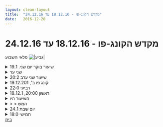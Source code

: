 ```yaml
---
layout: clean-layout
title:  "מקדש הקונג-פו - 18.12.16 עד 24.12.16"
date:   2016-12-20
---
```

# מקדש הקונג-פו - 18.12.16 עד 24.12.16 
פלאי השבוע <img src="http://www.timg.co.il/tapuzForum/images/Emo106.gif" alt="|גביע|">

<details>
                    <summary>שיעור בוקר יום שני. 19.1</summary>
                    קבעתי מראש שיעור אישי, שאעביר לעצמי.<br> להתחיל בקפה + בבית קפה לנדבר בככר דיזנגוף ולצאת<br> ב 700 לשיעור שהמתכונת שלו עד 10 דקות הליכה\ריצה<br> ותוך כדי מציאת מקום לאימון, ועד 15 דקות אמון במקום.<br> וחוזר חלילה. סיום השיעור יהיה בין 8.20 ל 8.30 ויכול<br> להתבצע רק בזמן אימון (ולא בדרך למקום האימון הבא)<br> הדגשים: חיזוק והגמשת הגוף<br> &nbsp;&nbsp;&nbsp;&nbsp;&nbsp;&nbsp;&nbsp;&nbsp;&nbsp;&nbsp;&nbsp;&nbsp; הנאה<br> &nbsp;&nbsp;&nbsp;&nbsp;&nbsp;&nbsp;&nbsp;&nbsp;&nbsp;&nbsp;&nbsp;&nbsp; בעיטות ואגרופים.<br> בן הוסיף לי להחליט מראש על מדיטציה, וקבעתי התבוננות<br> בנשימה והתחממות כשאני נוכח שהתהליך של הנשימה <br> כולל שריפת חמצן...<br> לנדבר היה סגור, אז שתיתי קפה + בקופיקס ממול. ב 0700<br> יצאתי לדרך ועמדתי בכף בהנחיות. היה שיעור נפלא ומקסים<br> שהסתיים בחוף הים ב 08.25 לא הסתכלתי בשעון, מלבד פעם במחזור שלם<br> וראיתי שבאופן קבוע קצרתי מעט את הזמן שניתן לי.<br>
                  </details><details>
                    <summary>שני ער</summary>
                    עקבות:<br> - להיות קונגפואיסט עכשיו. להתחבר לדבר הזה. להוויה הזו. להעמיק ולהבין את הצורת קיום הזו, להתבסס בתוכה ולקדם אותה בדרכים שונות. <br> - מכונת חוויה ומודעות<br> - The spirit of man <br> - נעימות במגדל הצפיה הנסתר<br> - רון פיטרס (רגוע ושליו בתוך עבודת הידיים שלי)<br> - שתי המטריות<br> - לא אישי, איכותי, מיטיב<br> - תהליכים חיוביים שקורים עכשיו בחיי<br> - להפתיע ולא להיות מופתע<br> - תאי הגוף שלי משתדרגים לרמה חדשה של הרמוניה (מוסיקה ואור)<br> - אור לבן שבוקע מהלב וזוהר אל כל הגוף ומעבר לו<br> - העולם ידידותי יותר<br> <br> שיעור נפלא! תודה!
                  </details><details>
                    <summary>שיעור שני ערב 20:2</summary>
                    עבודה עם שלושת הפוינטרים. <br> חקירה של המרחב שלי <br> שום דבר אינו אישי
                  </details><details>
                    <summary>קונג פו ב', 19.12.201</summary>
                    17:55-21:40<br> <br> <b>ליווי פעולות היומיום מבלי לשנותן</b><br> לא על חשבון השתתפות בהן, בתשומת לב שיעורית, בתשומת לב עוטפת, מגנה ומחברת<br> <br> <b>אחד עם המרחב + חימום נעים</b><br> <br> <b>שילוב מועיל של בתי ספר</b><br> מתי עדיף לוותר על זה ולהתמסר לדבר טוב אחד<br> התכוונות, הכוונות ואנרגיה שהופכים את זה לסופר מועיל<br> <br> <b>באיזור תחום</b><br> לא מתבלבל לראות בו משהו ג&#39;נרי, זה ספציפית המקום הזה עכשיו.<br> בוחר שלושה פרמטרים עיקריים ומחזיק בהם (הגבולות, היריב, פינת קיר שבולטת לתוך המעגל)<br> ער לשני, הוא יכול לתקוף בכל רגע. נהנה מזה, יש לזה צ&#39;ופרים – האנרגיה הזאת, הגברת העירות..<br> אחד עם המרחב, יכול להיות כל מה שבו - השלולית, הבנאדם השני, הרצפה.. משתמש בזה לטובתי, לא מניח לזה להפריע למערכת &quot;ריבּ&quot; משום בחינה (לא קופא, לא נחסם..), רק לעזור. <br> <br> <b>הגבולות שמעבר לגבולות</b><br> טבעת רחבה על היקף המעגל, אפשר להיכנס אליה אבל רצוי מאוד שלא<br> ככל שמתקרב לקצה האיזור החיצוני כאילו נדחס כנגד משהו (כמו אחד הצעיפים בדגם)<br> מישהו שיודע שזה משחק בנדמה-לי ויכול להשתמש באיזור הזה לטובתו<br> <br> <b>פורמה תנועתית</b><br> שכבת הבסיס המאפשרת (איפה מאפשרת ומה? איפה לא?)<br> מתייחס לפורמה כאל אוסף של רכיבים וכאל יחידה אחת<br> נהנה לגשת למה שעוד לא הגעתי בו לרמה גבוהה כמו למה שכבר כן הגעתי בו<br> מה מאפשר לי יותר, רמת בסיס אחידה נמוכה או רמת בסיס בגבהים מאוד משתנים?<br> <br> <b>מה קורה כשבחרתי לעבוד עם מישהם שאני לא רוצה לעבוד איתם</b><br> קודים, קסמים<br> נכנס למציאות שבה הם כבר מי ומה שנדמה לי שהם יכולים להיות, נשאר בה<br> נהנה ממה שיש ליהנות ממנו ונותן לעצמי ללכת על זה באמת, נותן לשאר להיות אבל לא להיות בעל הבית<br> פועל רק בשם מה שמועיל. מה שאני/אנחנו רוצים לעבוד עליו, מה שאפשר להשיג, מה שנגיש וטוב וכו&#39;<br> <br> <b>קסמים וקודים</b><br> שימוש במה שלמדתי מהעבודה עם פורמות תנועתיות. בלי להגביל, רק איפה שמועיל - אלה בכל זאת דברים שונים<br> היאספות תחושות ודמיונות לאובייקט פנימי קונקרטי שאפשר להתייחס אליו<br> וידוא שקוד לא כולא את מה שהוא אמור לאפשר, לשנע, להיות אליו שער<br> <br> <b>חיבור בין מרחבים</b><br> אני של קודם, אני של עכשיו, אני של אחר כך - נקודת מפגש מוארת ברגע הנצחי הזה<br>
                  </details><details>
                    <summary>רביעי 22:0</summary>
                    <br> *צלילות, שלווה ועומק במהלך היום יום*<br> Golden depth<br> zen-garden headquarters<br> מגדלור <br> לעצור<br> למה אתה שם? / למה ככה?<br> להיות משרה שלווה (אתה רוצה שלווה? תעשה שלווה)<br> ***לזכור***<br> <br> *בריאות, חוסן*<br> תמונות מתוך רמה גבוהה יותר<br> קופים, טיגריסטים ודוב. בשלג. <br> שלמים עם עצמם. עוצמתיים.<br> ללא הקשקוש<br> ליהנות מהפיזיות שלי<br> <br> <br> *מגדלור שאוסף עוד ועוד ידע*<br> אמן הלמידה שאני <br> התלמיד שאני בעולם<br> <br> *אמנות הלחימה*<br> &quot;סטופ&quot; - זיהוי כוונות, התבוננות וידיעת כוונה<br> &quot;להפתיע ולא להיות מופתע&quot; - להיות מוכן, לדעת לתפוס אחרים לא מוכנים. <br> &quot;לראות&quot; - עבודה איטית יותר מאפשרת לנו לזהות ולראות ולהבין מה קורה.<br> <br> *אמנות ההגשמה*<br> מה שאתה עושה נעשה/ קורה. <br> ספציפיות (בשעה 15:00 בדיוק, ארים את הראש, אגש למטבח ואוכל תפוח) <br> מטרות שוטפות / מטרות לעתיד<br> <br> *זכירה כמה שיותר רציפה בשיעור - היא תרגול על זכירה כמה שיותר רציפה ביום יום. <br> <br> *אמנות החשיבה המיטיבה*<br> הצבע צהוב<br> פשוט ליצור עכשיו מחשבה מיטיבה - שמעלה לי את האנרגיה. <br> <br> שיעור אדיר<br> תודה!!!
                  </details><details>
                    <summary>ראשון 20:00, 18.12.1</summary>
                    שיעור שעברתי לבד, במיקום וזמן לבחירתי, לפי תכנית שבניתי לעצמי מראש:<br> <br> הצלחתי להתחיל חמש דקות קודם לשעה שתוכננה.<br> <br> התחלתי עם חישת הגוף בעמידה. היתה בי התרגשות לקראת השיעור וקצת חששות וקור בגוף.<br> המשכתי בישיבה ודי מהר הרגשתי שהחיבור לעצמי מעמיק והרגשתי מעט יותר טוב. הרגשתי טוב גם ביחס למקום שנבחר.<br> <br> בשלב מסויים נתתי לגוף להתחיל לנוע במעגלים סביב האגן, כמעבר חלק לתרגיל של תנועה מיטיבה.<br> זה פתח לי את הגוף וחימם אותו. המשכתי כמה דקות עד שעברתי לעמידה ולתנועות שהזכירו לי טאי צ&#39;י.<br> היה כיף. התחממתי עוד יותר.<br> <br> עברתי לתרגל חבטות ידיים - כולל רצפים והסטות, ובעיטות.<br> פורמות - תרגלתי עם דגש על מנוחה. הרגשתי עוצמתי יותר מבעבר.<br> עבודה עם הקרקע - קצת מעברים מעמידה לשכיבה.<br> ראיתי כל מני לכלוכים מפוזרים על הדשא, אז הלכתי לחפש מקום יותר מתאים תוך שאני מדמיין שהקרקע ממש רכה.<br> לבסוף החלטתי לשחרר קצת מהחששות וחזרתי להתגלגל באותו מקום.<br> <br> קבלה של עצמי בישיבה בעיניים עצומות. הרגשתי די טוב עם עצמי בהתחלה.<br> אז אפשרתי לכל מיני כינויים לא נעימים לעלות בתוכי וראיתי את ההשפעה של זה עליי. דמיינתי שהרבה אנשים אומרים לי אותם ביחד.<br> אח&quot;כ פשוט התרכזתי בלתת לעצמי להיות, ולקבל את מה שיש.<br> <br> עברתי להדביק הילת סופרמן לכמה אנשים שאני מכיר. ראיתי שהם כבר קצת סופרמן בעיניי בכל מני תחומים.<br> נסיתי לחשוב איך זה היה מתבטא בחיים שלהם / שלי. בהמשך עבדתי עם זה יותר כתחושה וראיתי שינוי מגניב שזה היה יוצר במישהו מסויים.<br> עם המשך התרגיל קצת רצתי כי ראיתי שכבר עברה שעה (משך הזמן המקורי שתכננתי לשיעור). התבוננתי על אנרגיית החיים שיש באנשים, מתוך הזיכרון והדמיון.<br> הרגשתי את האנרגיה שלי ונתתי לה לגבור תוך כניסה לתנוחה שזכורה לי (פחות או יותר) מתרגול יוגה.<br> <br> שדרוג המשך השבוע שלי - חיזקתי וחידדתי את התכניות שלי עם דגש על הנאה וקבלה עצמית.<br> סיימתי בהתבוננות על הנשימה. חוויתי סיפוק מהשיעור והודיתי לעצמי.<br> <br> השיעור כולו נמשך שעה ורבע.<br>
                  </details><details>
                    <summary>השיעור היו</summary>
                    <br> הגעתי לשיעור עם הלשון בחוץ בריצה (הערה לעצמי - להזכיר לעצמי יום לפני השיעור נניח בשישי שמחר יש שיעור ושאני רוצה להגיע אליו רגוע, אכול, בזמן, ולכן בשעה 14:00 נניח אני צריך להתחיל להתמקד בזה)<br> <br> היו כמה דברים חזקים בשיעור בשבילי:<br> 1. השיעור היה במקום שהיו בו ניחוחות עזים של שתן. העלה בי התנגדות ורצון לעזוב וללכת הבייתה. חיזק לי את הידיעה ש: א. העשרים דקות הראשונות של כל חוויה היא הכי מאתגרת עבורי - כי אני מסתגל. ב. אפשר לעשות דברים נפלאים גם כשהתנאים לא אידאליים.<br> <br> 2. להודות על 3 דברים, שיש לי בחיים. פעם הבאה שאהיה כאן ארצה להרחיב על דברים שעלו:<br> א. הקשר הזוגי שלי.<br> ב. הקשר עם סבא שלי.<br> ג. הקשר עם אבא שלי.<br> <br> ולאחר מכן עבודה עם התחושה שמתחת להודיה, ואיך היא ליוותה אותי לאורך תרגול.<br> <br> 3. מסדרון המוזיאון -<br> מקום שבו עלו דברים מגניבים לאללה, מקווה לכתוב כשאספיק.<br> <br> תודה לסיגל ולעומרי!<br>
                  </details><details>
                    <summary>> > המש</summary>
                    <br> כשחשבתי על דברים שאני מודה עליהם, עלה הקשר שלי עם סבא שלי בין היתר. ההנחיה הייתה אגב אני מודה על ___ בגלל ש____. החלק שאחרי הבגלל ש, היה מבחינתי באופן טבעי הזמנה להחבר לתחושה שמתחת לאובייקט. משהו בסבא שלי ובקשר איתו העלה בי דברים כמו - הומור, חום, אהבה, משהו מיטיב. כשהתחברתי לרגשות עלה גם עצב כלשהו, אולי גם מדברים לא קשורים, ירדו כמה דמעות, תחושה נפלאה לחוות רגשות, הרבה זמן לא ירדה לי דמעה.<br> <br> בסיום השיעור הונחנו ללכת במסדרון (ליד בניין העירייה) וכשנגיע לסופו יסתיים הישוער. ובדרך פזורים דברים שאנחנו רוצים שיהיו בחיינו. הרגשתי שאני הולך במוזיאון, מחולק למיצבים שונים. כל עמוד בטון שיקף את המעבר לתצוגה אחרת. בחלל הראשון דמיינתי את הקשר עם סבא שלי, ראיתי כל מיני תמונות מהדמיון, כאילו שהם נמצאות ממש שם. כלומר דמיינתי איך בתוך המרחב הזה שבין הבטון&nbsp;&nbsp;לבניין העירייה, אני יושב עם סבא ואנחנו משחקים פוקר.<br> מרחבים נוספים שהיו במסדרון - מרחב האנרגטי, שבו התחברתי לערוצים האנרגטיים (או לפחות ניסיתי). והיה מרחב הקשר הזוגי. והיה מרחב הריקוד. והיה מרחב ה-להתחבר לזה שיש משהו חיובי, גם כשהכל מרגיש חשוך.<br> היה תחושה נפלאה של חיבור בין הדמיון לבין אובייטקים אמיתיים שהיו במרחב.<br> <br> אחד הדברים הנפלאים במסדרון זה שמשהו בי החליט שכל פעם שאני עובר ליד עמוד בטון (ונכנס לחדר מיצב הבא) אז אני לא אתכנן מה יש בחדר הבא, אלא אראה מה עולה. ואז זה בעצם היה מוזיאון השלכתי מגניב לאללה, שבו חלקים בי בחרו להראות לי דברים שחשובים לי. הרגשתי כמו בתוך סרט הארי פוטר או פנטזיה שהגיבור הולך בתוך איזשהו מסלול מסתורי וכל מיני דברים צצים בדרך.<br> <br>
                  </details><details>
                    <summary>יום שבת 24.1</summary>
                    שיעור נהדר ונעים ממש!!!<br> עבודה עם הכרת תודה והתחושות שעולות איתה. <br> עבודה נהדרת עם יציבות ודמיון <br> עבודה עם הקרקע והחיבור אליה. <br> עבודה עם התמרת אנרגיה. <br> <br> נהנתי ממש!!! תודה!!
                  </details><details>
                    <summary>חמישי 18:0</summary>
                    עקבות מהשיעור: <br> <br> טיפוח האנרגיה <br> אדם המשתמש בתבונה<br> ערוצים, קסמים וקונסטרוקטים<br> <br> העומק שבו אני נמצא <br> אמנות הלמידה שלי<br> <br> השיעורים שלי משתדרגים והולכים<br> החיים משתדרגים והולכים. <br> <br> תודה!!!<br> <br> <br> <br>
                  </details><a href="javascript:history.back()">בית</a>